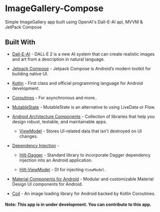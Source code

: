 # ImageGallery-Compose
Simple ImageGallery app built using OpenAI's Dall-E-AI api, MVVM &amp; JetPack Compose

## Built With 
- [Dall-E-AI](https://openai.com/dall-e-2/) - DALL·E 2 is a new AI system that can create realistic images and art from a description in natural language.

- [Jetpack Compose](https://developer.android.com/jetpack/compose) - Jetpack Compose is Android’s modern toolkit for building native UI.

- [Kotlin](https://kotlinlang.org/) - First class and official programming language for Android development.

- [Coroutines](https://kotlinlang.org/docs/reference/coroutines-overview.html) - For asynchronous and more..

- [MutableState](https://developer.android.com/jetpack/compose/state) - MutableState is an alternative to using LiveData or Flow. 

- [Android Architecture Components](https://developer.android.com/topic/libraries/architecture) - Collection of libraries that help you design robust, testable, and maintainable apps.

  - [ViewModel](https://developer.android.com/topic/libraries/architecture/viewmodel) - Stores UI-related data that isn't destroyed on UI changes.

- [Dependency Injection](https://developer.android.com/training/dependency-injection) -
  - [Hilt-Dagger](https://dagger.dev/hilt/) - Standard library to incorporate Dagger dependency injection into an Android application.

  - [Hilt-ViewModel](https://developer.android.com/training/dependency-injection/hilt-jetpack) - DI for injecting `ViewModel`.


- [Material Components for Android](https://github.com/material-components/material-components-android) - Modular and customizable Material Design UI components for Android.

- [Coil](https://coil-kt.github.io/coil/compose/) - An image loading library for Android backed by Kotlin Coroutines.

#### Note: This app is in under development. You can contribute to this app.
